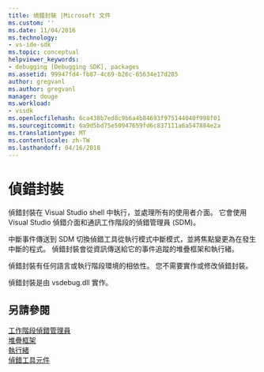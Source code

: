 ```yaml
---
title: 偵錯封裝 |Microsoft 文件
ms.custom: ''
ms.date: 11/04/2016
ms.technology:
- vs-ide-sdk
ms.topic: conceptual
helpviewer_keywords:
- debugging [Debugging SDK], packages
ms.assetid: 99947fd4-fb87-4c69-b26c-65634e17d285
author: gregvanl
ms.author: gregvanl
manager: douge
ms.workload:
- vssdk
ms.openlocfilehash: 6ca438b7ed8c9b6a4b84693f975144040f998f01
ms.sourcegitcommit: 6a9d5bd75e50947659fd6c837111a6a547884e2a
ms.translationtype: MT
ms.contentlocale: zh-TW
ms.lasthandoff: 04/16/2018
---
```

# <a name="debug-package"></a>偵錯封裝
偵錯封裝在 Visual Studio shell 中執行，並處理所有的使用者介面。 它會使用 Visual Studio 偵錯介面和通訊工作階段的偵錯管理員 (SDM)。  
  
 中斷事件傳送到 SDM 切換偵錯工具從執行模式中斷模式，並將焦點變更為在發生中斷的程式。 偵錯封裝會從資訊傳送給它的事件追蹤的堆疊框架和執行緒。  
  
 偵錯封裝有任何語言或執行階段環境的相依性。 您不需要實作或修改偵錯封裝。  
  
 偵錯封裝是由 vsdebug.dll 實作。  
  
## <a name="see-also"></a>另請參閱  
 [工作階段偵錯管理員](../../extensibility/debugger/session-debug-manager.md)   
 [堆疊框架](../../extensibility/debugger/stack-frames.md)   
 [執行緒](../../extensibility/debugger/threads.md)   
 [偵錯工具元件](../../extensibility/debugger/debugger-components.md)